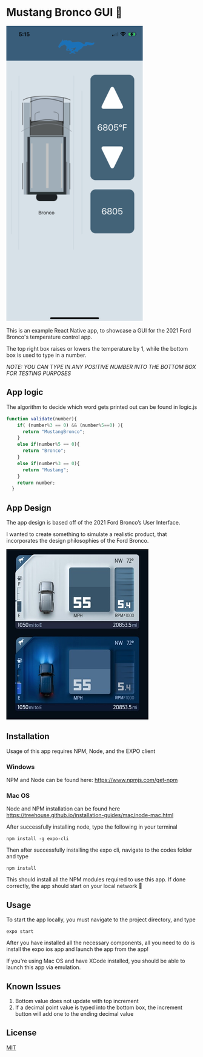 # Mustang Bronco GUI 🚙
![image](https://raw.githubusercontent.com/tambatd/-Mustang_Bronco_GUI/master/React_Native/Assets/Visual/UI.png)


This is an example React Native app, to showcase a GUI for the 2021 Ford Bronco's temperature control app.

The top right box raises or lowers the temperature by 1, while the bottom box is used to type in a number.

*NOTE: YOU CAN TYPE IN ANY POSITIVE NUMBER INTO THE BOTTOM BOX FOR TESTING PURPOSES*
## App logic
The algorithm to decide which word gets printed out can be found in logic.js

```Javascript
function validate(number){
    if( (number%3 == 0) && (number%5==0) ){
      return "MustangBronco";
    }
    else if(number%5 == 0){
      return "Bronco";
    }
    else if(number%3 == 0){
      return "Mustang";
    }
    return number;
  }
```
## App Design
The app design is based off of the 2021 Ford Bronco’s User Interface.

I wanted to create something to simulate a realistic product, that incorporates the design philosophies of the Ford Bronco.

![image](https://raw.githubusercontent.com/tambatd/-Mustang_Bronco_GUI/master/React_Native/Assets/Visual/f2572ce2-8935-41ac-938a-0ffa0b757aa9-ebe5ea1006755895f0e497bb2703-1.jpg)

## Installation
Usage of this app requires NPM, Node, and the EXPO client

### Windows

NPM and Node can be found here:
https://www.npmjs.com/get-npm

### Mac OS

Node and NPM installation can be found here
https://treehouse.github.io/installation-guides/mac/node-mac.html

After successfully installing node, type the following in your terminal

```
npm install -g expo-cli
```

Then after successfully installing the expo cli, navigate to the codes folder and type

```
npm install
```
This should install all the NPM modules required to use this app.
If done correctly, the app should start on your local network 🎉


## Usage
To start the app locally, you must navigate to the project directory, and type
```
expo start 
```

After you have installed all the necessary components, all you need to do is install the expo ios app and launch the app from the app! 

If you're using Mac OS and have XCode installed, you should be able to launch this app via emulation. 

## Known Issues 
1. Bottom value does not update with top increment 
2. If a decimal point value is typed into the bottom box, the increment button will add one to the ending decimal value 

## License
[MIT](https://choosealicense.com/licenses/mit/)
